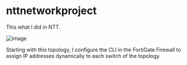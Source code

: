 # nttnetworkproject

This what I did in NTT.

![image](https://github.com/Spcwill358/nttnetworkproject/assets/88656329/5baa8eef-a47a-4915-bf83-d24e582827df)

Starting with this topology, I configure the CLI in the FortiGate Firewall to assign IP addresses dynamically to each switch of the topology.
